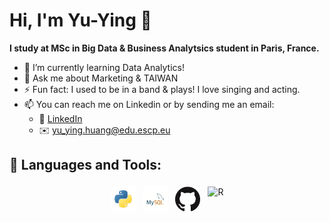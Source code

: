 # Hi, I'm Yu-Ying 👋

<strong>I study at MSc in Big Data & Business Analytsics student in Paris, France.</strong>

- 🌱 I’m currently learning Data Analytics!
- 💬 Ask me about Marketing & TAIWAN
- ⚡ Fun fact: I used to be in a band & plays! I love singing and acting.
- 📫 You can reach me on Linkedin or by sending me an email:
    * 👔 [LinkedIn](https://www.linkedin.com/in/yuyinghuanggg/)
    * ✉️ [yu_ying.huang@edu.escp.eu](mailto:yu_ying.huang@edu.escp.eu)



## 🧰 Languages and Tools:
<p align="center">
<img src="https://raw.githubusercontent.com/github/explore/80688e429a7d4ef2fca1e82350fe8e3517d3494d/topics/python/python.png" alt="Python" height="40" style="vertical-align:top; margin:4px">
<img src="https://raw.githubusercontent.com/github/explore/80688e429a7d4ef2fca1e82350fe8e3517d3494d/topics/mysql/mysql.png" alt="MySQL" height="40" style="vertical-align:top; margin:4px">
<img src="https://raw.githubusercontent.com/github/explore/78df643247d429f6cc873026c0622819ad797942/topics/github/github.png" alt="Github" height="40" style="vertical-align:top; margin:4px">
<img src="https://raw.githubusercontent.com/jmnote/z-icons/master/svg/r.svg" alt="R" height="40" style="vertical-align:top; margin:4px">

